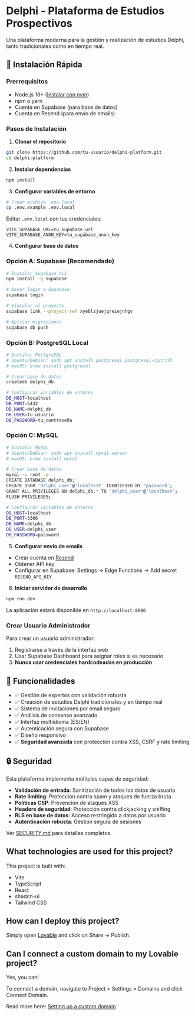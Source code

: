 # Delphi - Plataforma de Estudios Prospectivos

Una plataforma moderna para la gestión y realización de estudios Delphi, tanto tradicionales como en tiempo real.

## 🚀 Instalación Rápida

### Prerrequisitos

- Node.js 18+ ([Instalar con nvm](https://github.com/nvm-sh/nvm#installing-and-updating))
- npm o yarn
- Cuenta en Supabase (para base de datos)
- Cuenta en Resend (para envío de emails)

### Pasos de Instalación

1. **Clonar el repositorio**
```bash
git clone https://github.com/tu-usuario/delphi-platform.git
cd delphi-platform
```

2. **Instalar dependencias**
```bash
npm install
```

3. **Configurar variables de entorno**
```bash
# Crear archivo .env.local
cp .env.example .env.local
```

Editar `.env.local` con tus credenciales:
```env
VITE_SUPABASE_URL=tu_supabase_url
VITE_SUPABASE_ANON_KEY=tu_supabase_anon_key
```

4. **Configurar base de datos**

### Opción A: Supabase (Recomendado)
```bash
# Instalar Supabase CLI
npm install -g supabase

# Hacer login a Supabase
supabase login

# Vincular al proyecto
supabase link --project-ref xyeblzjuejqreiejnhgv

# Aplicar migraciones
supabase db push
```

### Opción B: PostgreSQL Local
```bash
# Instalar PostgreSQL
# Ubuntu/Debian: sudo apt install postgresql postgresql-contrib
# macOS: brew install postgresql

# Crear base de datos
createdb delphi_db

# Configurar variables de entorno
DB_HOST=localhost
DB_PORT=5432
DB_NAME=delphi_db
DB_USER=tu_usuario
DB_PASSWORD=tu_contraseña
```

### Opción C: MySQL
```bash
# Instalar MySQL
# Ubuntu/Debian: sudo apt install mysql-server
# macOS: brew install mysql

# Crear base de datos
mysql -u root -p
CREATE DATABASE delphi_db;
CREATE USER 'delphi_user'@'localhost' IDENTIFIED BY 'password';
GRANT ALL PRIVILEGES ON delphi_db.* TO 'delphi_user'@'localhost';
FLUSH PRIVILEGES;

# Configurar variables de entorno
DB_HOST=localhost
DB_PORT=3306
DB_NAME=delphi_db
DB_USER=delphi_user
DB_PASSWORD=password
```

5. **Configurar envío de emails**
- Crear cuenta en [Resend](https://resend.com)
- Obtener API key
- Configurar en Supabase: Settings → Edge Functions → Add secret `RESEND_API_KEY`

6. **Iniciar servidor de desarrollo**
```bash
npm run dev
```

La aplicación estará disponible en `http://localhost:8080`

### Crear Usuario Administrador

Para crear un usuario administrador:
1. Registrarse a través de la interfaz web
2. Usar Supabase Dashboard para asignar roles si es necesario
3. **Nunca usar credenciales hardcodeadas en producción**

## 📱 Funcionalidades

- ✅ Gestión de expertos con validación robusta
- ✅ Creación de estudios Delphi tradicionales y en tiempo real
- ✅ Sistema de invitaciones por email seguro
- ✅ Análisis de consenso avanzado
- ✅ Interfaz multiidioma (ES/EN)
- ✅ Autenticación segura con Supabase
- ✅ Diseño responsivo
- ✅ **Seguridad avanzada** con protección contra XSS, CSRF y rate limiting

## 🔒 Seguridad

Esta plataforma implementa múltiples capas de seguridad:

- **Validación de entrada**: Sanitización de todos los datos de usuario
- **Rate limiting**: Protección contra spam y ataques de fuerza bruta  
- **Políticas CSP**: Prevención de ataques XSS
- **Headers de seguridad**: Protección contra clickjacking y sniffing
- **RLS en base de datos**: Acceso restringido a datos por usuario
- **Autenticación robusta**: Gestión segura de sesiones

Ver [SECURITY.md](./SECURITY.md) para detalles completos.

## What technologies are used for this project?

This project is built with:

- Vite
- TypeScript
- React
- shadcn-ui
- Tailwind CSS

## How can I deploy this project?

Simply open [Lovable](https://lovable.dev/projects/3839f65e-a9ab-4c47-a8f2-af5f757c7c3c) and click on Share -> Publish.

## Can I connect a custom domain to my Lovable project?

Yes, you can!

To connect a domain, navigate to Project > Settings > Domains and click Connect Domain.

Read more here: [Setting up a custom domain](https://docs.lovable.dev/tips-tricks/custom-domain#step-by-step-guide)
